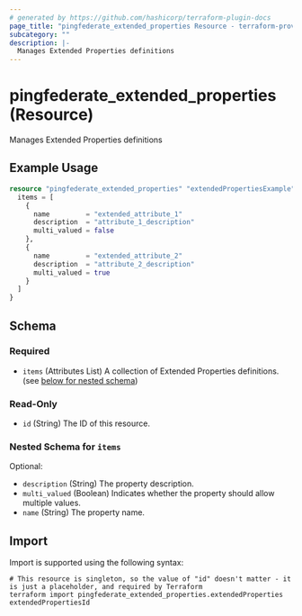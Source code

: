 ```yaml
---
# generated by https://github.com/hashicorp/terraform-plugin-docs
page_title: "pingfederate_extended_properties Resource - terraform-provider-pingfederate"
subcategory: ""
description: |-
  Manages Extended Properties definitions
---
```


# pingfederate_extended_properties (Resource)

Manages Extended Properties definitions

## Example Usage

```terraform
resource "pingfederate_extended_properties" "extendedPropertiesExample" {
  items = [
    {
      name         = "extended_attribute_1"
      description  = "attribute_1_description"
      multi_valued = false
    },
    {
      name         = "extended_attribute_2"
      description  = "attribute_2_description"
      multi_valued = true
    }
  ]
}
```

<!-- schema generated by tfplugindocs -->
## Schema

### Required

- `items` (Attributes List) A collection of Extended Properties definitions. (see [below for nested schema](#nestedatt--items))

### Read-Only

- `id` (String) The ID of this resource.

<a id="nestedatt--items"></a>
### Nested Schema for `items`

Optional:

- `description` (String) The property description.
- `multi_valued` (Boolean) Indicates whether the property should allow multiple values.
- `name` (String) The property name.

## Import

Import is supported using the following syntax:

```shell
# This resource is singleton, so the value of "id" doesn't matter - it is just a placeholder, and required by Terraform
terraform import pingfederate_extended_properties.extendedProperties extendedPropertiesId
```
